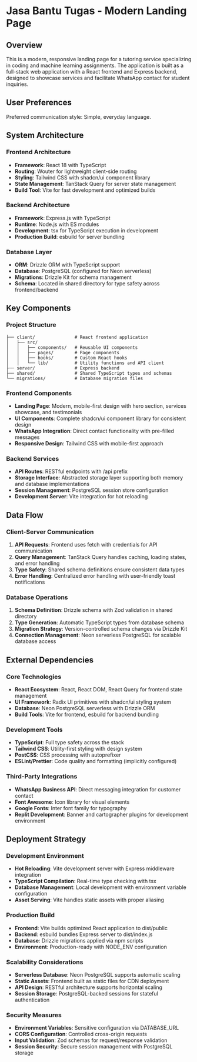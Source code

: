# Jasa Bantu Tugas - Modern Landing Page

## Overview

This is a modern, responsive landing page for a tutoring service specializing in coding and machine learning assignments. The application is built as a full-stack web application with a React frontend and Express backend, designed to showcase services and facilitate WhatsApp contact for student inquiries.

## User Preferences

Preferred communication style: Simple, everyday language.

## System Architecture

### Frontend Architecture
- **Framework**: React 18 with TypeScript
- **Routing**: Wouter for lightweight client-side routing
- **Styling**: Tailwind CSS with shadcn/ui component library
- **State Management**: TanStack Query for server state management
- **Build Tool**: Vite for fast development and optimized builds

### Backend Architecture
- **Framework**: Express.js with TypeScript
- **Runtime**: Node.js with ES modules
- **Development**: tsx for TypeScript execution in development
- **Production Build**: esbuild for server bundling

### Database Layer
- **ORM**: Drizzle ORM with TypeScript support
- **Database**: PostgreSQL (configured for Neon serverless)
- **Migrations**: Drizzle Kit for schema management
- **Schema**: Located in shared directory for type safety across frontend/backend

## Key Components

### Project Structure
```
├── client/               # React frontend application
│   ├── src/
│   │   ├── components/   # Reusable UI components
│   │   ├── pages/        # Page components
│   │   ├── hooks/        # Custom React hooks
│   │   └── lib/          # Utility functions and API client
├── server/               # Express backend
├── shared/               # Shared TypeScript types and schemas
└── migrations/           # Database migration files
```

### Frontend Components
- **Landing Page**: Modern, mobile-first design with hero section, services showcase, and testimonials
- **UI Components**: Complete shadcn/ui component library for consistent design
- **WhatsApp Integration**: Direct contact functionality with pre-filled messages
- **Responsive Design**: Tailwind CSS with mobile-first approach

### Backend Services
- **API Routes**: RESTful endpoints with /api prefix
- **Storage Interface**: Abstracted storage layer supporting both memory and database implementations
- **Session Management**: PostgreSQL session store configuration
- **Development Server**: Vite integration for hot reloading

## Data Flow

### Client-Server Communication
1. **API Requests**: Frontend uses fetch with credentials for API communication
2. **Query Management**: TanStack Query handles caching, loading states, and error handling
3. **Type Safety**: Shared schema definitions ensure consistent data types
4. **Error Handling**: Centralized error handling with user-friendly toast notifications

### Database Operations
1. **Schema Definition**: Drizzle schema with Zod validation in shared directory
2. **Type Generation**: Automatic TypeScript types from database schema
3. **Migration Strategy**: Version-controlled schema changes via Drizzle Kit
4. **Connection Management**: Neon serverless PostgreSQL for scalable database access

## External Dependencies

### Core Technologies
- **React Ecosystem**: React, React DOM, React Query for frontend state management
- **UI Framework**: Radix UI primitives with shadcn/ui styling system
- **Database**: Neon PostgreSQL serverless with Drizzle ORM
- **Build Tools**: Vite for frontend, esbuild for backend bundling

### Development Tools
- **TypeScript**: Full type safety across the stack
- **Tailwind CSS**: Utility-first styling with design system
- **PostCSS**: CSS processing with autoprefixer
- **ESLint/Prettier**: Code quality and formatting (implicitly configured)

### Third-Party Integrations
- **WhatsApp Business API**: Direct messaging integration for customer contact
- **Font Awesome**: Icon library for visual elements
- **Google Fonts**: Inter font family for typography
- **Replit Development**: Banner and cartographer plugins for development environment

## Deployment Strategy

### Development Environment
- **Hot Reloading**: Vite development server with Express middleware integration
- **TypeScript Compilation**: Real-time type checking with tsx
- **Database Management**: Local development with environment variable configuration
- **Asset Serving**: Vite handles static assets with proper aliasing

### Production Build
- **Frontend**: Vite builds optimized React application to dist/public
- **Backend**: esbuild bundles Express server to dist/index.js
- **Database**: Drizzle migrations applied via npm scripts
- **Environment**: Production-ready with NODE_ENV configuration

### Scalability Considerations
- **Serverless Database**: Neon PostgreSQL supports automatic scaling
- **Static Assets**: Frontend built as static files for CDN deployment
- **API Design**: RESTful architecture supports horizontal scaling
- **Session Storage**: PostgreSQL-backed sessions for stateful authentication

### Security Measures
- **Environment Variables**: Sensitive configuration via DATABASE_URL
- **CORS Configuration**: Controlled cross-origin requests
- **Input Validation**: Zod schemas for request/response validation
- **Session Security**: Secure session management with PostgreSQL storage